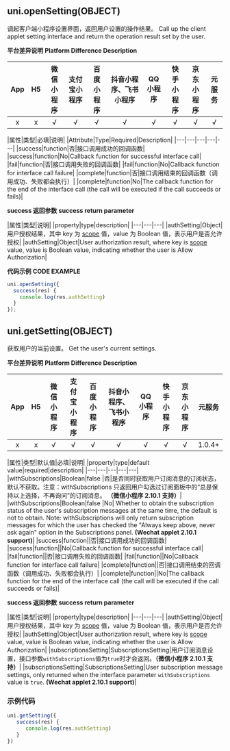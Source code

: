 ## uni.openSetting(OBJECT)

调起客户端小程序设置界面，返回用户设置的操作结果。
Call up the client applet setting interface and return the operation result set by the user.

**平台差异说明**
**Platform Difference Description**

|App|H5|微信小程序|支付宝小程序|百度小程序|抖音小程序、飞书小程序|QQ小程序|快手小程序|京东小程序|元服务|
|:-:|:-:|:-:|:-:|:-:|:-:|:-:|:-:|:-:|:-:|
|x|x|√|√|√|√|√|√|√|√|

|属性|类型|必填|说明|
|Attribute|Type|Required|Description|
|---|---|---|---|---|
|success|function|否|接口调用成功的回调函数|
|success|function|No|Callback function for successful interface call|
|fail|function|否|接口调用失败的回调函数|
|fail|function|No|Callback function for interface call failure|
|complete|function|否|接口调用结束的回调函数（调用成功、失败都会执行）|
|complete|function|No|The callback function for the end of the interface call (the call will be executed if the call succeeds or fails)|

**success 返回参数**
**success return parameter**

|属性|类型|说明|
|property|type|description|
|---|---|---|
|authSetting|Object|用户授权结果，其中 key 为 [scope](/api/other/authorize?id=scope-列表) 值，value 为 Boolean 值，表示用户是否允许授权|
|authSetting|Object|User authorization result, where key is [scope](/api/other/authorize?id=scope-%E5%88%97%E8%A1%A8) value, value is Boolean value, indicating whether the user is Allow Authorization|

**代码示例**
**CODE EXAMPLE**

```javascript
uni.openSetting({
  success(res) {
    console.log(res.authSetting)
  }
});
```

## uni.getSetting(OBJECT)
获取用户的当前设置。
Get the user's current settings.

**平台差异说明**
**Platform Difference Description**

|App|H5|微信小程序|支付宝小程序|百度小程序|抖音小程序、飞书小程序|QQ小程序|快手小程序|京东小程序|元服务|
|:-:|:-:|:-:|:-:|:-:|:-:|:-:|:-:|:-:|:-:|
|x|x|√|√|√|√|√|√|√|1.0.4+|

|属性|类型|默认值|必填|说明|
|property|type|default value|required|description|
|---|---|---|---|---|
|withSubscriptions|Boolean|false |否|是否同时获取用户订阅消息的订阅状态，默认不获取。注意：withSubscriptions 只返回用户勾选过订阅面板中的“总是保持以上选择，不再询问”的订阅消息。 **（微信小程序 2.10.1 支持）**|
|withSubscriptions|Boolean|false |No| Whether to obtain the subscription status of the user's subscription messages at the same time, the default is not to obtain. Note: withSubscriptions will only return subscription messages for which the user has checked the "Always keep above, never ask again" option in the Subscriptions panel. **(Wechat applet 2.10.1 support)**|
|success|function||否|接口调用成功的回调函数|
|success|function||No|Callback function for successful interface call|
|fail|function||否|接口调用失败的回调函数|
|fail|function||No|Callback function for interface call failure|
|complete|function||否|接口调用结束的回调函数（调用成功、失败都会执行）|
|complete|function||No|The callback function for the end of the interface call (the call will be executed if the call succeeds or fails)|


**success 返回参数**
**success return parameter**

|属性|类型|说明|
|property|type|description|
|---|---|---|
|authSetting|Object|用户授权结果，其中 key 为 [scope](/api/other/authorize?id=scope-列表) 值，value 为 Boolean 值，表示用户是否允许授权|
|authSetting|Object|User authorization result, where key is [scope](/api/other/authorize?id=scope-%E5%88%97%E8%A1%A8) value, value is Boolean value, indicating whether the user is Allow Authorization|
|subscriptionsSetting|SubscriptionsSetting|用户订阅消息设置，接口参数`withSubscriptions`值为`true`时才会返回。**（微信小程序 2.10.1 支持）**|
|subscriptionsSetting|SubscriptionsSetting|User subscription message settings, only returned when the interface parameter `withSubscriptions` value is `true`. **(Wechat applet 2.10.1 support)**|

### 示例代码
```js
uni.getSetting({
   success(res) {
      console.log(res.authSetting)
   }
})
```
